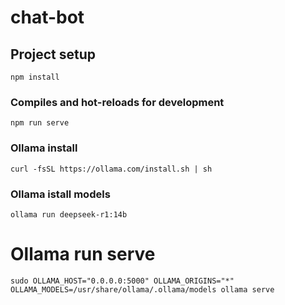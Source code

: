 # chat-bot

## Project setup
```
npm install
```
### Compiles and hot-reloads for development
```
npm run serve
```
### Ollama install
```
curl -fsSL https://ollama.com/install.sh | sh
```
### Ollama istall models
```
ollama run deepseek-r1:14b
```
# Ollama run serve
```
sudo OLLAMA_HOST="0.0.0.0:5000" OLLAMA_ORIGINS="*" OLLAMA_MODELS=/usr/share/ollama/.ollama/models ollama serve
```
